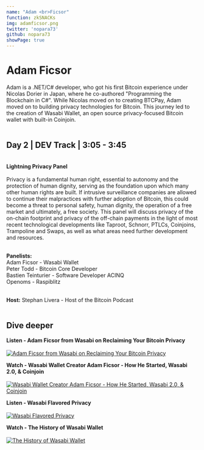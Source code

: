 ```yaml
---
name: "Adam <br>Ficsor"
function: zkSNACKs
img: adamficsor.png
twitter: 'nopara73'
github: nopara73
showPage: true
---
```


# Adam Ficsor
 
Adam is a .NET/C# developer, who got his first Bitcoin experience under Nicolas Dorier in Japan, where he co-authored "Programming the Blockchain in C#". While Nicolas moved on to creating BTCPay, Adam moved on to building privacy technologies for Bitcoin. This journey led to the creation of Wasabi Wallet, an open source privacy-focused Bitcoin wallet with built-in Coinjoin.
<br><br>

## Day 2 | DEV Track | 3:05 - 3:45
<br>
<b>Lightning Privacy Panel</b><br><br>
Privacy is a fundamental human right, essential to autonomy and the protection of human dignity, serving as the foundation upon which many other human rights are built. If intrusive surveillance companies are allowed to continue their malpractices with further adoption of Bitcoin, this could become a threat to personal safety, human dignity, the operation of a free market and ultimately, a free society. This panel will discuss privacy of the on-chain footprint and privacy of the off-chain payments in the light of most recent technological developments like Taproot, Schnorr, PTLCs, Coinjoins, Trampoline and Swaps, as well as what areas need further development and resources.<br><br>


<b>Panelists:</b><br>
Adam Ficsor - Wasabi Wallet <br>
Peter Todd  - Bitcoin Core Developer<br>
Bastien Teinturier - Software Developer ACINQ<br>
Openoms  - Raspiblitz <br><br>

<b>Host:</b> Stephan Livera - Host of the Bitcoin Podcast
<br><br>


## Dive deeper


<div class="grid grid-cols-1 md:grid-cols-2 gap-5">
<div class="p-3 my-2">

**Listen - Adam Ficsor from Wasabi on Reclaiming Your Bitcoin Privacy** <br><br>
[ ![Adam Ficsor from Wasabi on Reclaiming Your Bitcoin Privacy](/2022/content/adam_wbd.png)](https://www.whatbitcoindid.com/podcast/adam-ficsor-from-wasabi-on-reclaiming-your-bitcoin-privacy/)
</div>

<div class="p-3 my-2">

**Watch - Wasabi Wallet Creator Adam Ficsor - How He Started, Wasabi 2.0, & Coinjoin** <br><br>
[ ![Wasabi Wallet Creator Adam Ficsor - How He Started, Wasabi 2.0, & Coinjoin](/2022/content/adam_bitrefill.png)](https://www.youtube.com/watch?v=oreMQZgzVZw/)
</div>

<div class="p-3 my-2">

**Listen - Wasabi Flavored Privacy** <br><br>
[ ![Wasabi Flavored Privacy](/2022/content/adam_unhashed.png)](https://www.unhashedpodcast.com/episodes/wasabi-wallet-privacy-adam-ficsor/)
</div>

<div class="p-3 my-2">

**Watch - The History of Wasabi Wallet** <br><br>
[ ![The History of Wasabi Wallet](/2022/content/adam_wasabika.png)](https://www.youtube.com/watch?v=Q1i560q08JE/)
</div>

</div>

<br>


